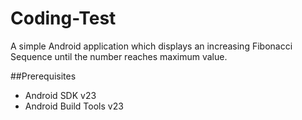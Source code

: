 # Coding-Test

A simple Android application which displays an increasing Fibonacci Sequence until the number reaches maximum value.

##Prerequisites

- Android SDK v23
- Android Build Tools v23
